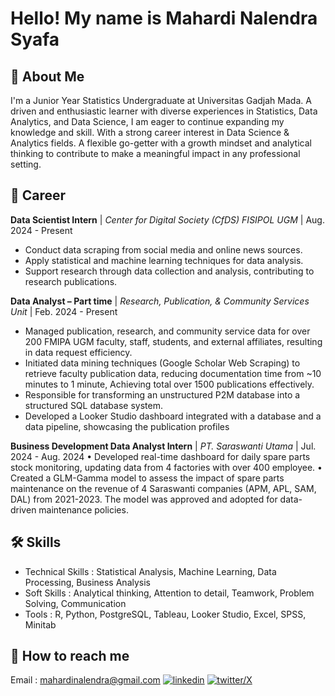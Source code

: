 
# Hello! My name is Mahardi Nalendra Syafa


## 🚀 About Me
I'm a Junior Year Statistics Undergraduate at Universitas Gadjah Mada. A driven and enthusiastic learner with diverse experiences in Statistics, Data Analytics, and Data Science, I am eager to continue expanding my knowledge and skill. With a strong career interest in Data Science & Analytics fields. A flexible go-getter with a growth mindset and analytical thinking to contribute to make a meaningful impact in any professional setting.


## 💼 Career

**Data Scientist Intern** | *Center for Digital Society (CfDS) FISIPOL UGM* | Aug. 2024 - Present
* Conduct data scraping from social media and online news sources.
* Apply statistical and machine learning techniques for data analysis.
* Support research through data collection and analysis, contributing to research publications.

**Data Analyst – Part time** | *Research, Publication, & Community Services Unit* | Feb. 2024 - Present
* Managed publication, research, and community service data for over 200 FMIPA UGM faculty, staff, students, and external affiliates, resulting in data request efficiency.
* Initiated data mining techniques (Google Scholar Web Scraping) to retrieve faculty publication data, reducing documentation time from ~10 minutes to 1 minute, Achieving total over 1500 publications effectively.
* Responsible for transforming an unstructured P2M database into a structured SQL database system.
* Developed a Looker Studio dashboard integrated with a database and a data pipeline, showcasing the publication profiles 

**Business Development Data Analyst Intern** | *PT. Saraswanti Utama* | Jul. 2024 - Aug. 2024
•	Developed real-time dashboard for daily spare parts stock monitoring, updating data from 4 factories with over 400 employee. 
•	Created a GLM-Gamma model to assess the impact of spare parts maintenance on the revenue of 4 Saraswanti companies (APM, APL, SAM, DAL) from 2021-2023. The model was approved and adopted for data-driven maintenance policies.





## 🛠 Skills
* Technical Skills 	: Statistical Analysis, Machine Learning, Data Processing, Business Analysis
* Soft Skills 	: Analytical thinking, Attention to detail, Teamwork, Problem Solving, Communication
* Tools	: R, Python, PostgreSQL, Tableau, Looker Studio, Excel, SPSS, Minitab





## 🚀 How to reach me
Email : mahardinalendra@gmail.com
[![linkedin](https://img.shields.io/badge/linkedin-0A66C2?style=for-the-badge&logo=linkedin&logoColor=white)](https://www.linkedin.com/in/mahardinalendra/)
[![twitter/X](https://img.shields.io/badge/twitter-1DA1F2?style=for-the-badge&logo=twitter&logoColor=white)](hhttps://x.com/mahardinalen)

